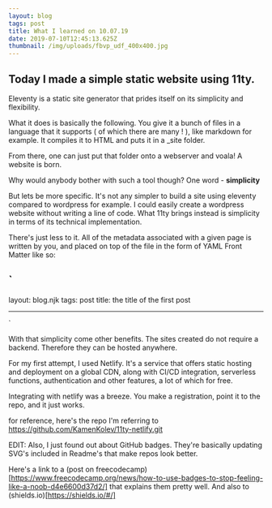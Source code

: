 ```yaml
---
layout: blog
tags: post
title: What I learned on 10.07.19
date: 2019-07-10T12:45:13.625Z
thumbnail: /img/uploads/fbvp_udf_400x400.jpg
---
```


## Today I made a simple static website using 11ty.

Eleventy is a static site generator that prides itself on its simplicity and flexibility.

What it does is basically the following.
You give it a bunch of files in a language that it supports ( of which there are many ! ), like markdown for example. It compiles it to HTML and puts it in a \_site folder.

From there, one can just put that folder onto a webserver and voala! A website is born.

Why would anybody bother with such a tool though?
One word - **simplicity**

But lets be more specific.
It's not any simpler to build a site using eleventy compared to wordpress for example.
I could easily create a wordpress website without writing a line of code.
What 11ty brings instead is simplicity in terms of its technical implementation.

There's just less to it.
All of the metadata associated with a given page is written by you, and placed on top of the file in the form of YAML Front Matter like so:

## `

layout: blog.njk
tags: post
title: the title of the first post

---

`

With that simplicity come other benefits.
The sites created do not require a backend.
Therefore they can be hosted anywhere.

For my first attempt, I used Netlify.
It's a service that offers static hosting and deployment on a global CDN, along with CI/CD integration, serverless functions, authentication and other features, a lot of which for free.

Integrating with netlify was a breeze.
You make a registration, point it to the repo, and it just works.

for reference, here's the repo I'm referring to
https://github.com/KamenKolev/11ty-netlify.git

EDIT:
Also, I just found out about GitHub badges.
They're basically updating SVG's included in Readme's that make repos look better.

Here's a link to a (post on freecodecamp)[https://www.freecodecamp.org/news/how-to-use-badges-to-stop-feeling-like-a-noob-d4e6600d37d2/] that explains them pretty well.
And also to (shields.io)[https://shields.io/#/]
